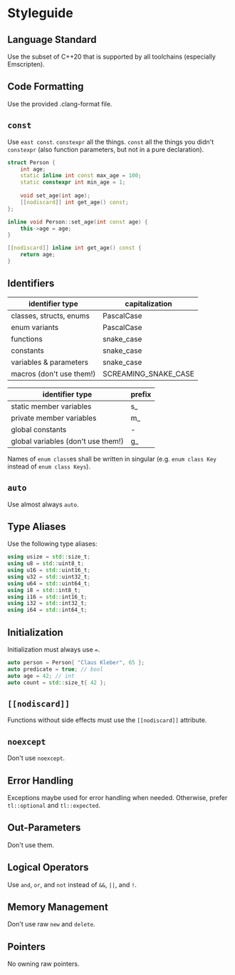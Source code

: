 # Styleguide

## Language Standard
Use the subset of C++20 that is supported by all toolchains (especially Emscripten).

## Code Formatting
Use the provided .clang-format file.

## `const`
Use `east const`. `constexpr` all the things. `const` all the things you didn't `constexpr` (also function parameters, but not in a pure declaration).

```cpp
struct Person {
    int age;
    static inline int const max_age = 100;
    static constexpr int min_age = 1;
    
    void set_age(int age);
    [[nodiscard]] int get_age() const;
};

inline void Person::set_age(int const age) {
    this->age = age;
}

[[nodiscard]] inline int get_age() const {
    return age;
} 
```

## Identifiers
| identifier type          | capitalization       |
|--------------------------|----------------------|
| classes, structs, enums  | PascalCase           |
| enum variants            | PascalCase           |
| functions                | snake_case           |
| constants                | snake_case           |
| variables & parameters   | snake_case           |
| macros (don't use them!) | SCREAMING_SNAKE_CASE |


| identifier type                    | prefix |
|------------------------------------|--------|
| static member variables            | s_     |
| private member variables           | m_     |
| global constants                   | -      |
| global variables (don't use them!) | g_     |

Names of `enum class`es shall be written in singular (e.g. `enum class Key` instead of `enum class Keys`).

## `auto`
Use almost always `auto`.

## Type Aliases
Use the following type aliases:
```cpp
using usize = std::size_t;
using u8 = std::uint8_t;
using u16 = std::uint16_t;
using u32 = std::uint32_t;
using u64 = std::uint64_t;
using i8 = std::int8_t;
using i16 = std::int16_t;
using i32 = std::int32_t;
using i64 = std::int64_t;
```

## Initialization
Initialization must always use `=`.
```cpp
auto person = Person{ "Claus Kleber", 65 };
auto predicate = true; // bool
auto age = 42; // int
auto count = std::size_t{ 42 };
```

## `[[nodiscard]]`
Functions without side effects must use the `[[nodiscard]]` attribute.

## `noexcept`
Don't use `noexcept`.

## Error Handling
Exceptions maybe used for error handling when needed. Otherwise, prefer `tl::optional` and `tl::expected`.

## Out-Parameters
Don't use them.

## Logical Operators
Use `and`, `or`, and `not` instead of `&&`, `||`, and `!`.

## Memory Management
Don't use raw `new` and `delete`.

## Pointers
No owning raw pointers.
